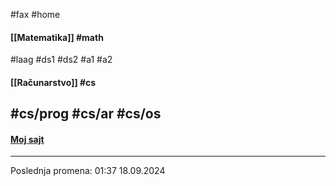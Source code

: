 #fax #home
$\:$

#### [[Matematika]] #math
#laag #ds1 #ds2 #a1 #a2
$\:$
#### [[Računarstvo]] #cs
#cs/prog #cs/ar #cs/os
$\:$
---
#### [Moj sajt](https://ximinary.github.io/web/)

---
Poslednja promena: 01:37 18.09.2024
